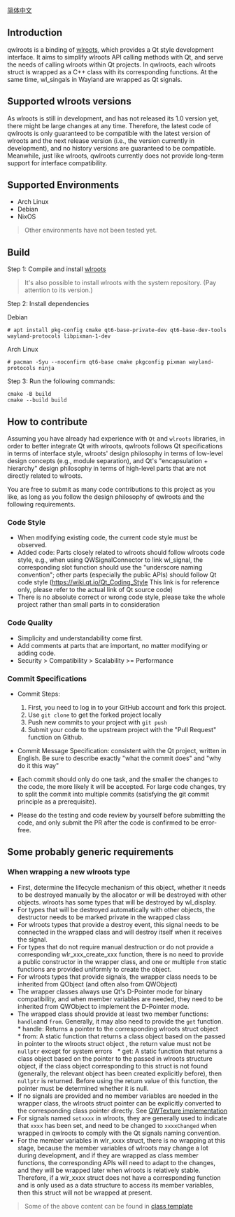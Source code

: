 [简体中文](./README.zh_CN.md)

## Introduction

qwlroots is a binding of [wlroots](https://gitlab.freedesktop.org/wlroots/wlroots), which provides a Qt style development interface. It aims to simplify wlroots API calling methods with Qt, and serve the needs of calling wlroots within Qt projects. In qwlroots, each wlroots struct is wrapped as a C++ class with its corresponding functions. At the same time, wl_singals in Wayland are wrapped as Qt signals.

## Supported wlroots versions

As wlroots is still in development, and has not released its 1.0 version yet, there might be large changes at any time. Therefore, the latest code of qwlroots is only guaranteed to be compatible with the latest version of wlroots and the next release version (i.e., the version currently in development), and no history versions are guaranteed to be compatible. Meanwhile, just like wlroots, qwlroots currently does not provide long-term support for interface compatibility.

## Supported Environments

* Arch Linux
* Debian
* NixOS

> Other environments have not been tested yet.

## Build

Step 1: Compile and install [wlroots](https://gitlab.freedesktop.org/wlroots/wlroots#building)

> It's also possible to install wlroots with the system repository. (Pay attention to its version.)


Step 2: Install dependencies

Debian
````shell
# apt install pkg-config cmake qt6-base-private-dev qt6-base-dev-tools wayland-protocols libpixman-1-dev
````

Arch Linux

````shell
# pacman -Syu --noconfirm qt6-base cmake pkgconfig pixman wayland-protocols ninja
````

Step 3: Run the following commands:

```shell
cmake -B build
cmake --build build
```

## How to contribute

Assuming you have already had experience with `Qt` and `wlroots` libraries, in order to better integrate Qt with wlroots, qwlroots follows Qt specifications in terms of interface style, wlroots' design philosophy in terms of low-level design concepts (e.g., module separation), and Qt's "encapsulation + hierarchy" design philosophy in terms of high-level parts that are not directly related to wlroots.

You are free to submit as many code contributions to this project as you like, as long as you follow the design philosophy of qwlroots and the following requirements.

### Code Style

* When modifying existing code, the current code style must be observed.
* Added code: Parts closely related to wlroots should follow wlroots code style, e.g., when using QWSignalConnector to link wl_signal, the corresponding slot function should use the "underscore naming convention"; other parts (especially the public APIs) should follow Qt code style (https://wiki.qt.io/Qt_Coding_Style This link is for reference only, please refer to the actual link of Qt source code)
* There is no absolute correct or wrong code style, please take the whole project rather than small parts in to consideration

### Code Quality

* Simplicity and understandability come first.
* Add comments at parts that are important, no matter modifying or adding code.
* Security > Compatibility > Scalability >= Performance

### Commit Specifications

* Commit Steps:
    1. First, you need to log in to your GitHub account and fork this project.
    2. Use `git clone` to get the forked project locally
    3. Push new commits to your project with `git push`
    4. Submit your code to the upstream project with the "Pull Request" function on Github.

* Commit Message Specification: consistent with the Qt project, written in English. Be sure to describe exactly "what the commit does" and "why do it this way"
* Each commit should only do one task, and the smaller the changes to the code, the more likely it will be accepted. For large code changes, try to split the commit into multiple commits (satisfying the git commit principle as a prerequisite).
* Please do the testing and code review by yourself before submitting the code, and only submit the PR after the code is confirmed to be error-free.

## Some probably generic requirements

### When wrapping a new wlroots type

* First, determine the lifecycle mechanism of this object, whether it needs to be destroyed manually by the allocator or will be destroyed with other objects. wlroots has some types that will be destroyed by wl_display.
* For types that will be destroyed automatically with other objects, the destructor needs to be marked private in the wrapped class
* For wlroots types that provide a destroy event, this signal needs to be connected in the wrapped class and will destroy itself when it receives the signal.
* For types that do not require manual destruction or do not provide a corresponding wlr_xxx_create_xxx function, there is no need to provide a public constructor in the wrapper class, and one or multiple `from` static functions are provided uniformly to create the object.
* For wlroots types that provide signals, the wrapper class needs to be inherited from QObject (and often also from QWObject)
* The wrapper classes always use Qt's D-Pointer mode for binary compatibility, and when member variables are needed, they need to be inherited from QWObject to implement the D-Pointer mode.
* The wrapped class should provide at least two member functions: `handle`and `from`. Generally, it may also need to provide the `get` function.
  * handle: Returns a pointer to the corresponding wlroots struct object 
  * from: A static function that returns a class object based on the passed in pointer to the wlroots struct object , the return value must not be `nullptr` except for system errors
  * get: A static function that returns a class object based on the pointer to the passed in wlroots structure object, if the class object corresponding to this struct is not found (generally, the relevant object has been created explicitly before), then `nullptr` is returned. Before using the return value of this function, the pointer must be determined whether it is null.
* If no signals are provided and no member variables are needed in the wrapper class, the wlroots struct pointer can be explicitly converted to the corresponding class pointer directly. See [QWTexture implementation](https://github.com/vioken/qwlroots/blob/master/src/render/qwtexture.cpp#L28)
* For signals named `setxxxx` in wlroots, they are generally used to indicate that `xxxx` has been set, and need to be changed to `xxxxChanged` when wrapped in qwlroots to comply with the Qt signals naming convention.
* For the member variables in wlr_xxxx struct, there is no wrapping at this stage, because the member variables of wlroots may change a lot during development, and if they are wrapped as class member functions, the corresponding APIs will need to adapt to the changes, and they will be wrapped later when wlroots is relatively stable. Therefore, if a wlr_xxxx struct does not have a corresponding function and is only used as a data structure to access its member variables, then this struct will not be wrapped at present.

> Some of the above content can be found in [class template](https://github.com/vioken/qwlroots/blob/master/src/class_template.txt)
